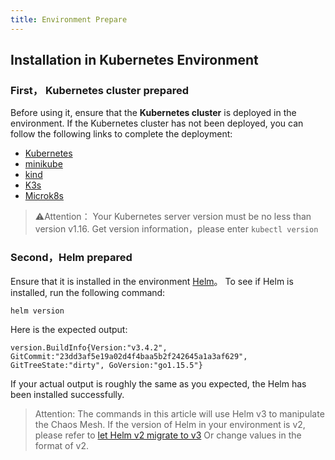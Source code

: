 ```yaml
---
title: Environment Prepare
---
```


## Installation in Kubernetes Environment
### First， Kubernetes cluster prepared
Before using it, ensure that the **Kubernetes cluster** is deployed in the environment. If the Kubernetes cluster has not been deployed, you can follow the following links to complete the deployment:
- [Kubernetes](https://kubernetes.io/docs/setup/)
- [minikube](https://minikube.sigs.k8s.io/docs/start/)
- [kind](https://kind.sigs.k8s.io/docs/user/quick-start/)
- [K3s](https://rancher.com/docs/k3s/latest/en/quick-start/)
- [Microk8s](https://microk8s.io/)
> ⚠️Attention：
> Your Kubernetes server version must be no less than version v1.16. Get version information，please enter `kubectl version`

### Second，Helm prepared
Ensure that it is installed in the environment [Helm](https://helm.sh/docs/intro/install/)。
To see if Helm is installed, run the following command:
```shell
helm version
```
Here is the expected output:
```shell
version.BuildInfo{Version:"v3.4.2", GitCommit:"23dd3af5e19a02d4f4baa5b2f242645a1a3af629", GitTreeState:"dirty", GoVersion:"go1.15.5"}
```

If your actual output is roughly the same as you expected, the Helm has been installed successfully.
> ️Attention:
> The commands in this article will use Helm v3 to manipulate the Chaos Mesh. If the version of Helm in your environment is v2, please refer to [let Helm v2  migrate to v3](https://helm.sh/docs/topics/v2_v3_migration/) Or change  values in the format of v2.


